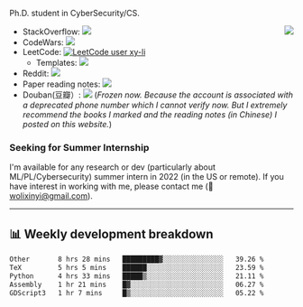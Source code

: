 Ph.D. student in CyberSecurity/CS.

<img align="right" src="https://github-readme-stats.vercel.app/api?username=li-xin-yi&count_private=true&show_icons=true&hide_title=true&theme=tokyonight" />

- StackOverflow: [![](https://stackoverflow-badge.vercel.app/?userID=4710264)](https://stackoverflow.com/users/4710264/xinyi-li/)
- CodeWars: [![](https://www.codewars.com/users/xy-li/badges/micro)](https://www.codewars.com/users/xy-li/)
- LeetCode: [![LeetCode user xy-li](https://img.shields.io/badge/dynamic/json?style=flat-square&labelColor=black&color=%23ffa116&label=Solved&query=solvedOverTotal&url=https%3A%2F%2Fleetcode-badge-sigma.vercel.app%2Fapi%2Fusers%2Fxy-li&logo=leetcode&logoColor=yellow)](https://leetcode.com/xy-li/)
  - Templates: [![](https://custom-icon-badges.herokuapp.com/readthedocs/lctemplates?label=lctemplates&style=flat-square&logo=paste&logoColor=white)](https://lctemplates.xyli.codes/en/latest/) 
- Reddit: [![](https://img.shields.io/reddit/user-karma/combined/xy-li?style=social)](https://www.reddit.com/user/xy-li/)
- Paper reading notes: [![](https://custom-icon-badges.herokuapp.com/readthedocs/paper-weekly?label=paper-weekly&style=flat-square&logo=repo&logoColor=white)](https://paper-weekly.readthedocs.io/en/latest/)
- Douban(豆瓣）: [![](https://custom-icon-badges.herokuapp.com/badge/Douban-yangzhou301-lightgrey?style=flat-square&logo=doubanread&logoColor=389EAC)](https://www.douban.com/people/yangzhou301)  (*Frozen now. Because the account is associated with a deprecated phone number which I cannot verify now. But I extremely recommend the books I marked and the reading notes (in Chinese) I posted on this website.*)

### Seeking for Summer Internship

I'm available for any research or dev (particularly about ML/PL/Cybersecurity) summer intern in 2022 (in the US or remote). If you have interest in working with me, please contact me (:email:[wolixinyi@gmail.com](mailto:wolixinyi@gmail.com)).

---

## 📊 Weekly development breakdown

<!--START_SECTION:waka-->

```txt
Other       8 hrs 28 mins   █████████▓░░░░░░░░░░░░░░░   39.26 %
TeX         5 hrs 5 mins    ██████░░░░░░░░░░░░░░░░░░░   23.59 %
Python      4 hrs 33 mins   █████▒░░░░░░░░░░░░░░░░░░░   21.11 %
Assembly    1 hr 21 mins    █▓░░░░░░░░░░░░░░░░░░░░░░░   06.27 %
GDScript3   1 hr 7 mins     █▒░░░░░░░░░░░░░░░░░░░░░░░   05.22 %
```

<!--END_SECTION:waka-->
